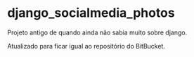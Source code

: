 # django_socialmedia_photos
Projeto antigo de quando ainda não sabia muito sobre django.

Atualizado para ficar igual ao repositório do BitBucket.
